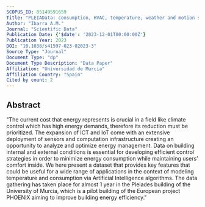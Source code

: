 ```yaml
---
SCOPUS_ID: 85149591659
Title: "PLEIAData: consumption, HVAC, temperature, weather and motion sensor data for smart buildings applications"
Author: "Ibarra A.M."
Journal: "Scientific Data"
Publication Date: {'$date': '2023-12-01T00:00:00Z'}
Publication Year: 2023
DOI: "10.1038/s41597-023-02023-3"
Source Type: "Journal"
Document Type: "dp"
Document Type Description: "Data Paper"
Affiliation: "Universidad de Murcia"
Affiliation Country: "Spain"
Cited by count: 2
---
```


## Abstract
"The current cost that energy represents is crucial in a field like climate control which has high energy demands, therefore its reduction must be prioritized. The expansion of ICT and IoT come with an extensive deployment of sensors and computation infrastructure creating an opportunity to analyze and optimize energy management. Data on building internal and external conditions is essential for developing efficient control strategies in order to minimize energy consumption while maintaining users’ comfort inside. We here present a dataset that provides key features that could be useful for a wide range of applications in the context of modeling temperature and consumption via Artificial Intelligence algorithms. The data gathering has taken place for almost 1 year in the Pleiades building of the University of Murcia, which is a pilot building of the European project PHOENIX aiming to improve building energy efficiency."
